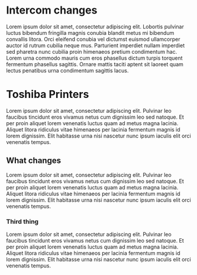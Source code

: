 # Intercom changes
Lorem ipsum dolor sit amet, consectetur adipiscing elit. Lobortis pulvinar luctus bibendum fringilla magnis conubia blandit metus mi bibendum convallis litora. Orci eleifend conubia vel dictumst euismod ullamcorper auctor id rutrum cubilia neque mus.
Parturient imperdiet nullam imperdiet sed pharetra nunc cubilia proin himenaeos pretium condimentum hac. Lorem urna commodo mauris cum eros phasellus dictum turpis torquent fermentum phasellus sagittis. Ornare mattis taciti aptent sit laoreet quam lectus penatibus urna condimentum sagittis lacus.

# Toshiba Printers
Lorem ipsum dolor sit amet, consectetur adipiscing elit. Pulvinar leo faucibus tincidunt eros vivamus netus cum dignissim leo sed natoque. Et per proin aliquet lorem venenatis luctus quam ad metus magna lacinia. Aliquet litora ridiculus vitae himenaeos per lacinia fermentum magnis id lorem dignissim. Elit habitasse urna nisi nascetur nunc ipsum iaculis elit orci venenatis tempus.
## What changes
Lorem ipsum dolor sit amet, consectetur adipiscing elit. Pulvinar leo faucibus tincidunt eros vivamus netus cum dignissim leo sed natoque. Et per proin aliquet lorem venenatis luctus quam ad metus magna lacinia. Aliquet litora ridiculus vitae himenaeos per lacinia fermentum magnis id lorem dignissim. Elit habitasse urna nisi nascetur nunc ipsum iaculis elit orci venenatis tempus.
### Third thing
Lorem ipsum dolor sit amet, consectetur adipiscing elit. Pulvinar leo faucibus tincidunt eros vivamus netus cum dignissim leo sed natoque. Et per proin aliquet lorem venenatis luctus quam ad metus magna lacinia. Aliquet litora ridiculus vitae himenaeos per lacinia fermentum magnis id lorem dignissim. Elit habitasse urna nisi nascetur nunc ipsum iaculis elit orci venenatis tempus.

